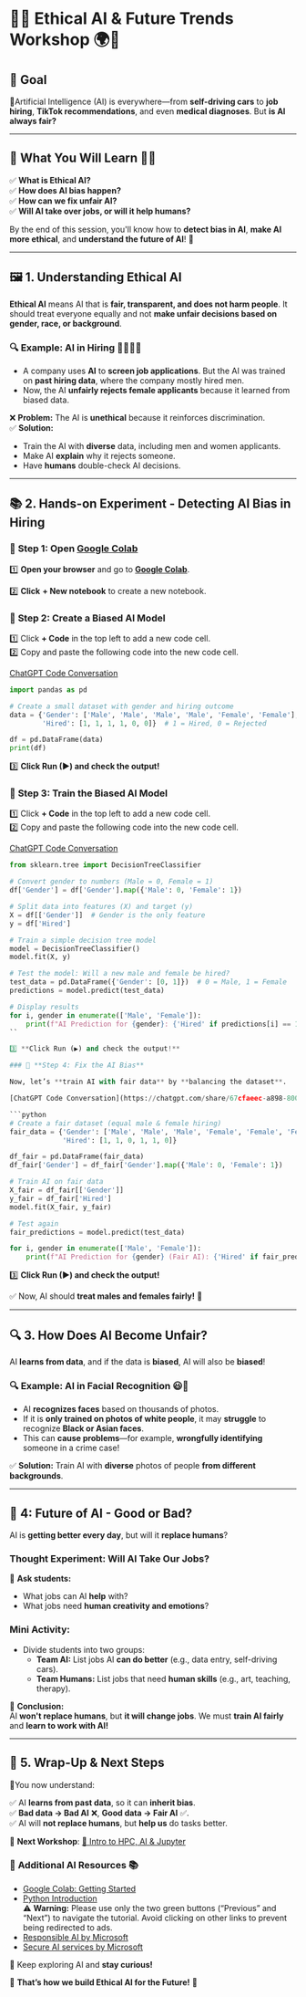 # 🚀✨ Ethical AI & Future Trends Workshop 🌍🤖  

## 🎯 **Goal**  

🤖Artificial Intelligence (AI) is everywhere—from **self-driving cars** to **job hiring**, **TikTok recommendations**, and even **medical diagnoses**. But **is AI always fair?**  

---

## 📌 **What You Will Learn** 🧠💡  

✅ **What is Ethical AI?**<br>
✅ **How does AI bias happen?** <br> 
✅ **How can we fix unfair AI?** <br>
✅ **Will AI take over jobs, or will it help humans?**  <br>

By the end of this session, you'll know how to **detect bias in AI**, **make AI more ethical**, and **understand the future of AI**! 🚀  

---
## 🖼️ 1. Understanding Ethical AI 

**Ethical AI** means AI that is **fair, transparent, and does not harm people**. It should treat everyone equally and not **make unfair decisions based on gender, race, or background**.  

### 🔍 **Example: AI in Hiring 👨‍💼👩‍💼**  
- A company uses **AI** to **screen job applications**. But the AI was trained on **past hiring data**, where the company mostly hired men.  
- Now, the AI **unfairly rejects female applicants** because it learned from biased data.  

❌ **Problem:** The AI is **unethical** because it reinforces discrimination.  
✅ **Solution:** 

- Train the AI with **diverse** data, including men and women applicants.  
- Make AI **explain** why it rejects someone.  
- Have **humans** double-check AI decisions.  

---

## 📚 2. Hands-on Experiment - Detecting AI Bias in Hiring

### 🚀 **Step 1: Open [Google Colab](https://colab.research.google.com/)** 
 
1️⃣ **Open your browser** and go to **[Google Colab](https://colab.research.google.com/)**.  

2️⃣ **Click** **+ New notebook** to create a new notebook.  


### 📌 **Step 2: Create a Biased AI Model**  

1️⃣ Click **+ Code** in the top left to add a new code cell.  
2️⃣ Copy and paste the following code into the new code cell.  
 
[ChatGPT Code Conversation](https://chatgpt.com/share/67cfae07-0420-8008-a914-44279572f647)

```python
import pandas as pd

# Create a small dataset with gender and hiring outcome
data = {'Gender': ['Male', 'Male', 'Male', 'Male', 'Female', 'Female'],
        'Hired': [1, 1, 1, 1, 0, 0]}  # 1 = Hired, 0 = Rejected

df = pd.DataFrame(data)
print(df)
```

3️⃣ **Click Run (▶) and check the output!** 


### 📌 **Step 3: Train the Biased AI Model**  
1️⃣ Click **+ Code** in the top left to add a new code cell.  
2️⃣ Copy and paste the following code into the new code cell.  

[ChatGPT Code Conversation](https://chatgpt.com/share/67cfae6e-69e0-8008-8714-9dfb0317e581)

```python
from sklearn.tree import DecisionTreeClassifier

# Convert gender to numbers (Male = 0, Female = 1)
df['Gender'] = df['Gender'].map({'Male': 0, 'Female': 1})

# Split data into features (X) and target (y)
X = df[['Gender']]  # Gender is the only feature
y = df['Hired']

# Train a simple decision tree model
model = DecisionTreeClassifier()
model.fit(X, y)

# Test the model: Will a new male and female be hired?
test_data = pd.DataFrame({'Gender': [0, 1]})  # 0 = Male, 1 = Female
predictions = model.predict(test_data)

# Display results
for i, gender in enumerate(['Male', 'Female']):
    print(f"AI Prediction for {gender}: {'Hired' if predictions[i] == 1 else 'Rejected'}")
``

3️⃣ **Click Run (▶) and check the output!** 

### 📌 **Step 4: Fix the AI Bias**  

Now, let’s **train AI with fair data** by **balancing the dataset**.  

[ChatGPT Code Conversation](https://chatgpt.com/share/67cfaeec-a898-8008-9844-43f62aa835bf)

```python
# Create a fair dataset (equal male & female hiring)
fair_data = {'Gender': ['Male', 'Male', 'Male', 'Female', 'Female', 'Female'],
             'Hired': [1, 1, 0, 1, 1, 0]}  

df_fair = pd.DataFrame(fair_data)
df_fair['Gender'] = df_fair['Gender'].map({'Male': 0, 'Female': 1})

# Train AI on fair data
X_fair = df_fair[['Gender']]
y_fair = df_fair['Hired']
model.fit(X_fair, y_fair)

# Test again
fair_predictions = model.predict(test_data)

for i, gender in enumerate(['Male', 'Female']):
    print(f"AI Prediction for {gender} (Fair AI): {'Hired' if fair_predictions[i] == 1 else 'Rejected'}")
```

3️⃣ **Click Run (▶) and check the output!** 

✅ Now, AI should **treat males and females fairly!** 🎉  

---

## 🔍 3. How Does AI Become Unfair? 

AI **learns from data**, and if the data is **biased**, AI will also be **biased**!  

### 🔍 **Example: AI in Facial Recognition 😃📸**  
- AI **recognizes faces** based on thousands of photos.  
- If it is **only trained on photos of white people**, it may **struggle** to recognize **Black or Asian faces**.  
- This can **cause problems**—for example, **wrongfully identifying** someone in a crime case!  

✅ **Solution:** Train AI with **diverse** photos of people **from different backgrounds**.  

---

## 🚀 4: Future of AI - Good or Bad?

AI is **getting better every day**, but will it **replace humans**?  

### **Thought Experiment: Will AI Take Our Jobs?**  
🤔 **Ask students:**  
- What jobs can AI **help** with?  
- What jobs need **human creativity and emotions**?  

### **Mini Activity:**  
- Divide students into two groups:  
  - **Team AI:** List jobs AI **can do better** (e.g., data entry, self-driving cars).  
  - **Team Humans:** List jobs that need **human skills** (e.g., art, teaching, therapy).  

🚀 **Conclusion:**  
AI **won't replace humans**, but **it will change jobs**. We must **train AI fairly** and **learn to work with AI!**  

---

## 🎯 5. Wrap-Up & Next Steps

🎉You now understand:  

✅ AI **learns from past data**, so it can **inherit bias**.<br>
✅ **Bad data → Bad AI** ❌, **Good data → Fair AI** ✅.<br>
✅ AI will **not replace humans**, but **help us** do tasks better.<br>

📌 **Next Workshop**: [🚀 Intro to HPC, AI & Jupyter](https://github.com/DrAlzahrani/HPC-AI-Resources/wiki/hpc-intro)
 
### 🔗 **Additional AI Resources** 📚   

- [Google Colab: Getting Started](https://colab.research.google.com/#scrollTo=GJBs_flRovLc)     
- [Python Introduction](https://www.w3schools.com/python/python_intro.asp)<br>
⚠ **Warning:** Please use only the two green buttons (“Previous” and “Next”) to navigate the tutorial. Avoid clicking on other links to prevent being redirected to ads.      
- [Responsible AI by Microsoft](https://learn.microsoft.com/en-us/training/modules/embrace-responsible-ai-principles-practices/)
- [Secure AI services by Microsoft](https://learn.microsoft.com/en-us/training/modules/secure-ai-services/)

🚀 Keep exploring AI and **stay curious!**  

🎉 **That’s how we build Ethical AI for the Future!** 🚀